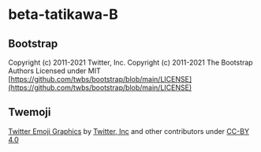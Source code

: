 # beta-tatikawa-B
## Bootstrap
Copyright (c) 2011-2021 Twitter, Inc.
Copyright (c) 2011-2021 The Bootstrap Authors Licensed under MIT [https://github.com/twbs/bootstrap/blob/main/LICENSE](https://github.com/twbs/bootstrap/blob/main/LICENSE)

## Twemoji
[Twitter Emoji Graphics](https://twitter.github.io/twemoji/) by [Twitter, Inc](https://twitter.com) and other contributors under [CC-BY 4.0](https://creativecommons.org/licenses/by/4.0/deed.ja)
